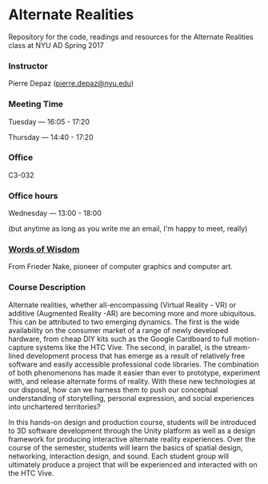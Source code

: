 # Alternate Realities
Repository for the code, readings and resources for the Alternate Realities class at NYU AD Spring 2017

### Instructor
Pierre Depaz (pierre.depaz@nyu.edu)


### Meeting Time
Tuesday — 16:05 - 17:20

Thursday — 14:40 - 17:20


### Office
C3-032


### Office hours
Wednesday — 13:00 - 18:00

(but anytime as long as you write me an email, I'm happy to meet, really)

### [Words of Wisdom](https://twitter.com/CarlCanary/status/702035013718638592)

From Frieder Nake, pioneer of computer graphics and computer art.


### Course Description

Alternate realities, whether all-encompassing (Virtual Reality - VR) or additive (Augmented Reality
-AR) are becoming more and more ubiquitous. This can be attributed to two emerging dynamics. The first is the wide availability on the consumer market of a range of newly developed hardware, from cheap DIY kits such as the Google Cardboard to full motion-capture systems like the HTC Vive. The second, in parallel, is the stream-lined development process that has emerge as a result of relatively free software and easily accessible professional code libraries. The combination of both phenomenons has made it easier than ever to prototype, experiment with, and release alternate forms of reality. With these new technologies at our disposal, how can we harness them to push our conceptual understanding of storytelling, personal expression, and social experiences into unchartered territories?

In this hands-on design and production course, students will be introduced to 3D software development through the Unity platform as well as a design framework for producing interactive alternate reality experiences. Over the course of the semester, students will learn the basics of spatial design, networking, interaction design, and sound. Each student group will ultimately produce a project that will be experienced and interacted with on the HTC Vive.
